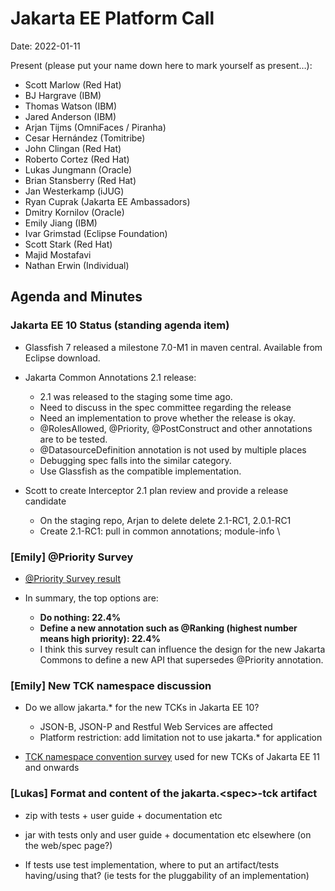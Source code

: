 # Jakarta EE Platform Call

Date: 2022-01-11

Present (please put your name down here to mark yourself as present…):

* Scott Marlow (Red Hat)
* BJ Hargrave (IBM)
* Thomas Watson (IBM)
* Jared Anderson (IBM)
* Arjan Tijms (OmniFaces / Piranha)
* Cesar Hernández (Tomitribe)
* John Clingan (Red Hat)
* Roberto Cortez (Red Hat)
* Lukas Jungmann (Oracle)
* Brian Stansberry (Red Hat)
* Jan Westerkamp (iJUG)
* Ryan Cuprak (Jakarta EE Ambassadors)
* Dmitry Kornilov (Oracle)
* Emily Jiang (IBM)
* Ivar Grimstad (Eclipse Foundation)
* Scott Stark (Red Hat)
* Majid Mostafavi
* Nathan Erwin (Individual)


## Agenda and Minutes

### Jakarta EE 10 Status (standing agenda item)

* Glassfish 7 released a milestone 7.0-M1 in maven central. Available from Eclipse download.

* Jakarta Common Annotations 2.1 release: 
    * 2.1 was released to the staging some time ago. 
    * Need to discuss in the spec committee regarding the release 
    * Need an implementation to prove whether the release is okay.
    * @RolesAllowed, @Priority, @PostConstruct and other annotations are to be tested.
    * @DatasourceDefinition annotation is not used by multiple places
    * Debugging spec falls into the similar category.
    * Use Glassfish as the compatible implementation.

* Scott to create Interceptor 2.1 plan review and provide a release candidate
    * On the staging repo, Arjan to delete delete 2.1-RC1, 2.0.1-RC1        
    * Create 2.1-RC1: pull in common annotations; module-info \

### [Emily] @Priority Survey

* [@Priority Survey result](https://docs.google.com/forms/d/1GE813Mn1LZa1SLST0Zasjih92gw-sE-Mmv3YtZca_IM/edit?vc=0&c=0&w=1&flr=0#responses)

* In summary, the top options are:
    * **Do nothing: 22.4%**
    * **Define a new annotation such as @Ranking (highest number means high priority): 22.4%**
    * I think this survey result can influence the design for the new Jakarta Commons to define a new API that supersedes @Priority annotation.

### [Emily] New TCK namespace discussion
    
* Do we allow jakarta.* for the new TCKs in Jakarta EE 10?
    * JSON-B, JSON-P and Restful Web Services are affected
    * Platform restriction: add limitation not to use jakarta.* for application

*  [TCK namespace convention survey](https://docs.google.com/forms/d/15fYMht-RxiKGDZVzeecjS0xrKtHifGXliEeD-4pYL_U/edit?vc=0&c=0&w=1&flr=0#responses) used for new TCKs of Jakarta EE 11 and onwards

###  [Lukas] Format and content of the jakarta.&lt;spec>-tck artifact

* zip with tests + user guide + documentation etc
    
* jar with tests only and user guide + documentation etc elsewhere (on the web/spec page?)

* If tests use test implementation, where to put an artifact/tests having/using that? (ie tests for the pluggability of an implementation)
